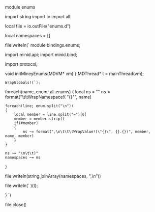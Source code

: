 module enumsimport stringimport ioimport alllocal file = io.outFile("enums.d")local namespaces = []file.writeln(`module bindings.enums;import minid.api;import minid.bind;import protocol;void initMineyEnums(MDVM* vm){	MDThread* t = mainThread(vm);		WrapGlobals!(`);foreach(name, enum; all.enums){	local ns = ""	ns = format("\t\tWrapNamespace!(		\"{}\"", name)	foreach(line; enum.split("\n"))	{		local member = line.split("=")[0]		member = member.strip()		if(#member)		{			ns ~= format(",\n\t\t\tWrapValue!(\"{}\", {}.{})", member, name, member)		}	}	ns ~= "\n\t\t)"	namespaces ~= ns}file.writeln(string.joinArray(namespaces, ",\n"))file.writeln(`	)(t);	}`)file.close()